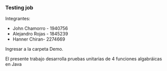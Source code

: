### Testing job

Integrantes:
- John Chamorro - 1940756
- Alejandro Rojas - 1845239
- Hanner Chiran- 2274669

Ingresar a la carpeta Demo.

El presente trabajo desarrolla pruebas unitarias de 4 funciones algabráicas en Java
